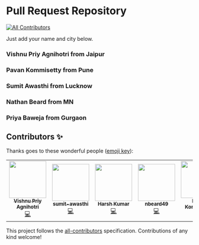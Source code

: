 # Pull Request Repository
<!-- ALL-CONTRIBUTORS-BADGE:START - Do not remove or modify this section -->
[![All Contributors](https://img.shields.io/badge/all_contributors-5-orange.svg?style=flat-square)](#contributors-)
<!-- ALL-CONTRIBUTORS-BADGE:END -->
Just add your name and city below.
### Vishnu Priy Agnihotri from Jaipur

### Pavan Kommisetty from Pune

### Sumit Awasthi from Lucknow

### Nathan Beard from MN


### Priya Baweja from Gurgaon

## Contributors ✨

Thanks goes to these wonderful people ([emoji key](https://allcontributors.org/docs/en/emoji-key)):

<!-- ALL-CONTRIBUTORS-LIST:START - Do not remove or modify this section -->
<!-- prettier-ignore-start -->
<!-- markdownlint-disable -->
<table>
  <tr>
    <td align="center"><a href="https://iamvpa.github.io/pw/"><img src="https://avatars1.githubusercontent.com/u/48381326?v=4" width="100px;" alt=""/><br /><sub><b>Vishnu Priy Agnihotri</b></sub></a><br /><a href="https://github.com/iamvpa/PRpractice/commits?author=iamvpa" title="Code">💻</a></td>
    <td align="center"><a href="https://github.com/sumit-awasthi"><img src="https://avatars0.githubusercontent.com/u/72277800?v=4" width="100px;" alt=""/><br /><sub><b>sumit-awasthi</b></sub></a><br /><a href="https://github.com/iamvpa/PRpractice/commits?author=sumit-awasthi" title="Code">💻</a></td>
    <td align="center"><a href="https://github.com/hadron43"><img src="https://avatars3.githubusercontent.com/u/55682057?v=4" width="100px;" alt=""/><br /><sub><b>Harsh Kumar</b></sub></a><br /><a href="https://github.com/iamvpa/PRpractice/commits?author=hadron43" title="Code">💻</a></td>
    <td align="center"><a href="https://github.com/nbeard49"><img src="https://avatars2.githubusercontent.com/u/17462407?v=4" width="100px;" alt=""/><br /><sub><b>nbeard49</b></sub></a><br /><a href="https://github.com/iamvpa/PRpractice/commits?author=nbeard49" title="Code">💻</a></td>
    <td align="center"><a href="https://github.com/Kazeno21"><img src="https://avatars1.githubusercontent.com/u/52818671?v=4" width="100px;" alt=""/><br /><sub><b>Pavan Kommisetty</b></sub></a><br /><a href="https://github.com/iamvpa/PRpractice/commits?author=Kazeno21" title="Code">💻</a></td>
  </tr>
</table>

<!-- markdownlint-enable -->
<!-- prettier-ignore-end -->
<!-- ALL-CONTRIBUTORS-LIST:END -->

This project follows the [all-contributors](https://github.com/all-contributors/all-contributors) specification. Contributions of any kind welcome!
